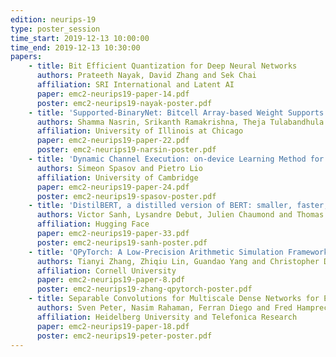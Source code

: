 ```yaml
---
edition: neurips-19
type: poster_session
time_start: 2019-12-13 10:00:00
time_end: 2019-12-13 10:30:00
papers:
    - title: Bit Efficient Quantization for Deep Neural Networks
      authors: Prateeth Nayak, David Zhang and Sek Chai
      affiliation: SRI International and Latent AI
      paper: emc2-neurips19-paper-14.pdf
      poster: emc2-neurips19-nayak-poster.pdf
    - title: 'Supported-BinaryNet: Bitcell Array-based Weight Supports for Dynamic Accuracy-Latency Trade-offs in SRAM-based Binarized Neural Network'
      authors: Shamma Nasrin, Srikanth Ramakrishna, Theja Tulabandhula and Amit Trivedi
      affiliation: University of Illinois at Chicago
      paper: emc2-neurips19-paper-22.pdf
      poster: emc2-neurips19-narsin-poster.pdf
    - title: 'Dynamic Channel Execution: on-device Learning Method for Finding Compact Networks'
      authors: Simeon Spasov and Pietro Lio
      affiliation: University of Cambridge
      paper: emc2-neurips19-paper-24.pdf
      poster: emc2-neurips19-spasov-poster.pdf
    - title: 'DistilBERT, a distilled version of BERT: smaller, faster, cheaper and lighter'
      authors: Victor Sanh, Lysandre Debut, Julien Chaumond and Thomas Wolf
      affiliation: Hugging Face
      paper: emc2-neurips19-paper-33.pdf
      poster: emc2-neurips19-sanh-poster.pdf
    - title: 'QPyTorch: A Low-Precision Arithmetic Simulation Framework'
      authors: Tianyi Zhang, Zhiqiu Lin, Guandao Yang and Christopher De Sa.
      affiliation: Cornell University
      paper: emc2-neurips19-paper-8.pdf
      poster: emc2-neurips19-zhang-qpytorch-poster.pdf
    - title: Separable Convolutions for Multiscale Dense Networks for Efficient Anytime Image Classification
      authors: Sven Peter, Nasim Rahaman, Ferran Diego and Fred Hamprecht
      affiliation: Heidelberg University and Telefonica Research
      paper: emc2-neurips19-paper-18.pdf
      poster: emc2-neurips19-peter-poster.pdf
---
```


